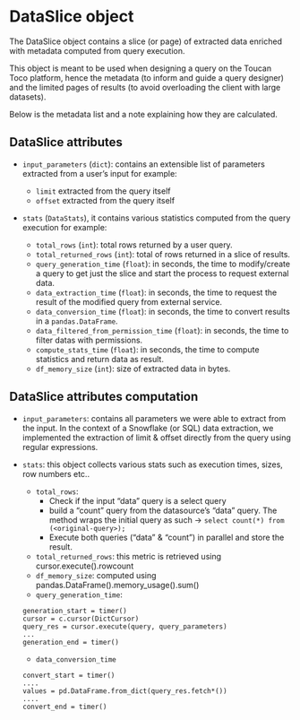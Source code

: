 # DataSlice object

The DataSlice object contains a slice (or page) of extracted data enriched with metadata computed from query execution.

This object is meant to be used when designing a query on the Toucan Toco platform, hence the metadata (to inform and guide a query designer) and the limited pages of results (to avoid overloading the client with large datasets).

Below is the metadata list and a note explaining how they are calculated.

## DataSlice attributes

* `input_parameters` (`dict`): contains an extensible list of parameters extracted from a user’s input for example:
    
    * `limit` extracted from the query itself
    * `offset` extracted from the query itself

* `stats` (`DataStats`), it contains various statistics computed from the query execution for example:

    * `total_rows` (`int`): total rows returned by a user query.
    * `total_returned_rows` (`int`): total of rows returned in a slice of results.
    * `query_generation_time` (`float`): in seconds, the time to modify/create a query to get just the slice and start the process to request external data.
    * `data_extraction_time` (`float`): in seconds, the time to request the result of the modified query from external service. 
    * `data_conversion_time` (`float`): in seconds, the time to convert results in a `pandas.DataFrame`.
    * `data_filtered_from_permission_time` (`float`): in seconds, the time to filter datas with permissions.
    * `compute_stats_time` (`float`): in seconds, the time to compute statistics and return data as result.
    * `df_memory_size` (`int`): size of extracted data in bytes.

## DataSlice attributes computation

* `input_parameters`:
 contains all parameters we were able to extract from the input. In the context of a Snowflake (or SQL) data extraction, we implemented the extraction of limit & offset directly from the query using regular expressions.

* `stats`: this object collects various stats such as execution times, sizes, row numbers etc..

    * `total_rows`: 
        * Check if the input “data” query is a select query
        * build a “count” query from the datasource’s “data” query. The method wraps the initial query as such → `select count(*) from (<original-query>);` 
        * Execute both queries (“data” & “count”) in parallel and store the result.
    * `total_returned_rows`: this metric is retrieved using cursor.execute().rowcount
    * `df_memory_size`: computed using pandas.DataFrame().memory_usage().sum()
    * `query_generation_time`: 
    ```
    generation_start = timer()
    cursor = c.cursor(DictCursor)
    query_res = cursor.execute(query, query_parameters)
    ...
    generation_end = timer()
    ```

    * `data_conversion_time`

    ```
    convert_start = timer()
    ....
    values = pd.DataFrame.from_dict(query_res.fetch*())
    ....
    convert_end = timer()
    ```

